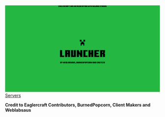 [![Click here to open launcher](launch.png)](./Client_Select.html)
[Servers](./servers.html)
<lb>
<lb>

**Credit to Eaglercraft Contributors, BurnedPopcorn, Client Makers and Weblabsaus**
